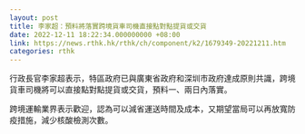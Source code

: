```yaml
---
layout: post
title: 李家超：預料將落實跨境貨車司機直接點對點提貨或交貨
date: 2022-12-11 18:22:34.000000000 +08:00
link: https://news.rthk.hk/rthk/ch/component/k2/1679349-20221211.htm
categories: rthk
---
```


行政長官李家超表示，特區政府已與廣東省政府和深圳市政府達成原則共識，跨境貨車司機將可以直接點對點提貨或交貨，預料一、兩日內落實。

跨境運輸業界表示歡迎，認為可以減省運送時間及成本，又期望當局可以再放寬防疫措施，減少核酸檢測次數。
